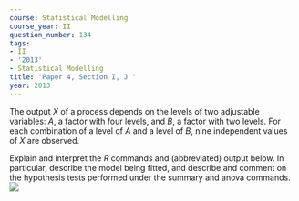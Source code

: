 ```yaml
---
course: Statistical Modelling
course_year: II
question_number: 134
tags:
- II
- '2013'
- Statistical Modelling
title: 'Paper 4, Section I, J '
year: 2013
---
```




The output $X$ of a process depends on the levels of two adjustable variables: $A$, a factor with four levels, and $B$, a factor with two levels. For each combination of a level of $A$ and a level of $B$, nine independent values of $X$ are observed.

Explain and interpret the $R$ commands and (abbreviated) output below. In particular, describe the model being fitted, and describe and comment on the hypothesis tests performed under the summary and anova commands.
![](https://cdn.mathpix.com/cropped/2022_04_28_a415003649064e302509g-088.jpg?height=484&width=702&top_left_y=486&top_left_x=277)